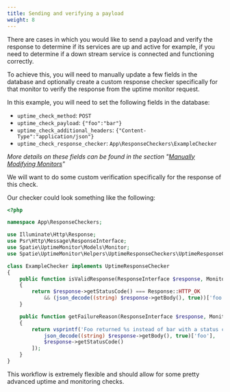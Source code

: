 ```yaml
---
title: Sending and verifying a payload
weight: 8
---
```


There are cases in which you would like to send a payload and verify the response to determine if its services are up and active for example, if you need to determine if a down stream service is connected and functioning correctly.

To achieve this, you will need to manually update a few fields in the database and optionally create a custom response checker specifically for that monitor to verify the response from the uptime monitor request.

In this example, you will need to set the following fields in the database:

- `uptime_check_method`: `POST`
 - `uptime_check_payload`: `{"foo":"bar"}`
 - `uptime_check_additional_headers`: `{"Content-Type":"application/json"}`
 - `uptime_check_response_checker`: `App\ResponseCheckers\ExampleChecker`

 _More details on these fields can be found in the section "[Manually Modifying Monitors](/laravel-uptime-monitor/v3/advanced-usage/manually-modifying-monitors)"_

We will want to do some custom verification specifically for the response of this check.

Our checker could look something like the following:

```php
<?php

namespace App\ResponseCheckers;

use Illuminate\Http\Response;
use Psr\Http\Message\ResponseInterface;
use Spatie\UptimeMonitor\Models\Monitor;
use Spatie\UptimeMonitor\Helpers\UptimeResponseCheckers\UptimeResponseChecker;

class ExampleChecker implements UptimeResponseChecker
{
    public function isValidResponse(ResponseInterface $response, Monitor $monitor) : bool
    {
        return $response->getStatusCode() === Response::HTTP_OK
            && (json_decode((string) $response->getBody(), true))['foo'] === 'bar';
    }

    public function getFailureReason(ResponseInterface $response, Monitor $monitor) : string
    {
        return vsprintf('Foo returned %s instead of bar with a status code of %s', [
            json_decode((string) $response->getBody(), true)['foo'],
            $response->getStatusCode()
        ]);
    }
}
```

This workflow is extremely flexible and should allow for some pretty advanced uptime and monitoring checks.
